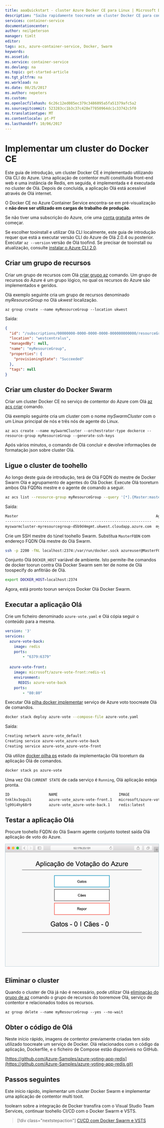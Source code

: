 ```yaml
---
title: aaaQuickstart - cluster Azure Docker CE para Linux | Microsoft Docs
description: "Saiba rapidamente toocreate um cluster Docker CE para contentores de Linux no serviço de contentor do Azure com Olá CLI do Azure."
services: container-service
documentationcenter: 
author: neilpeterson
manager: timlt
editor: 
tags: acs, azure-container-service, Docker, Swarm
keywords: 
ms.assetid: 
ms.service: container-service
ms.devlang: na
ms.topic: get-started-article
ms.tgt_pltfrm: na
ms.workload: na
ms.date: 08/25/2017
ms.author: nepeters
ms.custom: 
ms.openlocfilehash: 6c26c12ed085ec379c3486095a5fa51379afc5a2
ms.sourcegitcommit: 523283cc1b3c37c428e77850964dc1c33742c5f0
ms.translationtype: MT
ms.contentlocale: pt-PT
ms.lasthandoff: 10/06/2017
---
```

# <a name="deploy-docker-ce-cluster"></a>Implementar um cluster do Docker CE

Este guia de introdução, um cluster Docker CE é implementado utilizando Olá CLI do Azure. Uma aplicação de contentor multi constituída front-end web e uma instância de Redis, em seguida, é implementada e é executada no cluster de Olá. Depois de concluída, a aplicação Olá está acessível através de Olá internet.

O Docker CE no Azure Container Service encontra-se em pré-visualização e **não deve ser utilizado em cargas de trabalho de produção**.

Se não tiver uma subscrição do Azure, crie uma [conta gratuita](https://azure.microsoft.com/free/?WT.mc_id=A261C142F) antes de começar.

Se escolher tooinstall e utilizar Olá CLI localmente, este guia de introdução requer que está a executar versão CLI do Azure de Olá 2.0.4 ou posterior. Executar `az --version` versão de Olá toofind. Se precisar de tooinstall ou atualização, consulte [instalar o Azure CLI 2.0]( /cli/azure/install-azure-cli).

## <a name="create-a-resource-group"></a>Criar um grupo de recursos

Criar um grupo de recursos com Olá [criar grupo az](/cli/azure/group#create) comando. Um grupo de recursos do Azure é um grupo lógico, no qual os recursos do Azure são implementados e geridos.

Olá exemplo seguinte cria um grupo de recursos denominado *myResourceGroup* no Olá *ukwest* localização.

```azurecli-interactive
az group create --name myResourceGroup --location ukwest
```

Saída:

```json
{
  "id": "/subscriptions/00000000-0000-0000-0000-000000000000/resourceGroups/myResourceGroup",
  "location": "westcentralus",
  "managedBy": null,
  "name": "myResourceGroup",
  "properties": {
    "provisioningState": "Succeeded"
  },
  "tags": null
}
```

## <a name="create-docker-swarm-cluster"></a>Criar um cluster do Docker Swarm

Criar um cluster Docker CE no serviço de contentor do Azure com Olá [az acs criar](/cli/azure/acs#create) comando. 

Olá exemplo seguinte cria um cluster com o nome *mySwarmCluster* com o um Linux principal de nós e três nós de agente do Linux.

```azurecli-interactive
az acs create --name mySwarmCluster --orchestrator-type dockerce --resource-group myResourceGroup --generate-ssh-keys
```

Após vários minutos, o comando de Olá concluir e devolve informações de formatação json sobre cluster Olá.

## <a name="connect-toohello-cluster"></a>Ligue o cluster de toohello

Ao longo deste guia de introdução, terá de Olá FQDN do mestre de Docker Swarm Olá e agrupamento de agentes do Olá Docker. Execute Olá tooreturn ambos Olá FQDNs mestre e o agente de comando a seguir.


```bash
az acs list --resource-group myResourceGroup --query '[*].{Master:masterProfile.fqdn,Agent:agentPoolProfiles[0].fqdn}' -o table
```

Saída:

```bash
Master                                                               Agent
-------------------------------------------------------------------  --------------------------------------------------------------------
myswarmcluster-myresourcegroup-d5b9d4mgmt.ukwest.cloudapp.azure.com  myswarmcluster-myresourcegroup-d5b9d4agent.ukwest.cloudapp.azure.com
```

Crie um SSH mestre do túnel toohello Swarm. Substitua `MasterFQDN` com endereço FQDN Olá mestre do Olá Swarm.

```bash
ssh -p 2200 -fNL localhost:2374:/var/run/docker.sock azureuser@MasterFQDN
```

Conjunto Olá `DOCKER_HOST` variável de ambiente. Isto permite-lhe comandos de docker toorun contra Olá Docker Swarm sem ter de nome de Olá toospecify do anfitrião de Olá.

```bash
export DOCKER_HOST=localhost:2374
```

Agora, está pronto toorun serviços Docker Olá Docker Swarm.


## <a name="run-hello-application"></a>Executar a aplicação Olá

Crie um ficheiro denominado `azure-vote.yaml` e Olá cópia seguir o conteúdo para a mesma.


```yaml
version: '3'
services:
  azure-vote-back:
    image: redis
    ports:
        - "6379:6379"

  azure-vote-front:
    image: microsoft/azure-vote-front:redis-v1
    environment:
      REDIS: azure-vote-back
    ports:
        - "80:80"
```

Executar Olá [pilha docker implementar](https://docs.docker.com/engine/reference/commandline/stack_deploy/) serviço de Azure voto toocreate Olá de comandos.

```bash
docker stack deploy azure-vote --compose-file azure-vote.yaml
```

Saída:

```bash
Creating network azure-vote_default
Creating service azure-vote_azure-vote-back
Creating service azure-vote_azure-vote-front
```

Olá utilize [docker pilha ps](https://docs.docker.com/engine/reference/commandline/stack_ps/) estado da implementação Olá tooreturn da aplicação Olá de comandos.

```bash
docker stack ps azure-vote
```

Uma vez Olá `CURRENT STATE` de cada serviço é `Running`, Olá aplicação esteja pronta.

```bash
ID                  NAME                            IMAGE                                 NODE                               DESIRED STATE       CURRENT STATE                ERROR               PORTS
tnklkv3ogu3i        azure-vote_azure-vote-front.1   microsoft/azure-vote-front:redis-v1   swarmm-agentpool0-66066781000004   Running             Running 5 seconds ago                            
lg99i4hy68r9        azure-vote_azure-vote-back.1    redis:latest                          swarmm-agentpool0-66066781000002   Running             Running about a minute ago
```

## <a name="test-hello-application"></a>Testar a aplicação Olá

Procure toohello FQDN do Olá Swarm agente conjunto tootest saída Olá aplicação de voto do Azure.

![Imagem de navegação tooAzure voto](media/container-service-docker-swarm-mode-walkthrough/azure-vote.png)

## <a name="delete-cluster"></a>Eliminar o cluster
Quando o cluster de Olá já não é necessário, pode utilizar Olá [eliminação do grupo de az](/cli/azure/group#delete) comando o grupo de recursos do tooremove Olá, serviço de contentor e relacionados todos os recursos.

```azurecli-interactive
az group delete --name myResourceGroup --yes --no-wait
```

## <a name="get-hello-code"></a>Obter o código de Olá

Neste início rápido, imagens de contentor previamente criadas tem sido utilizado toocreate um serviço de Docker. Olá relacionados com o código da aplicação, Dockerfile, e o ficheiro de Compose estão disponíveis no GitHub.

[https://github.com/Azure-Samples/azure-voting-app-redis](https://github.com/Azure-Samples/azure-voting-app-redis.git)

## <a name="next-steps"></a>Passos seguintes

Este início rápido, implementar um cluster Docker Swarm e implementar uma aplicação de contentor multi tooit.

toolearn sobre a integração de Docker transfira com o Visual Studio Team Services, continuar toohello CI/CD com o Docker Swarm e VSTS.

> [!div class="nextstepaction"]
> [CI/CD com Docker Swarm e VSTS](./container-service-docker-swarm-setup-ci-cd.md)